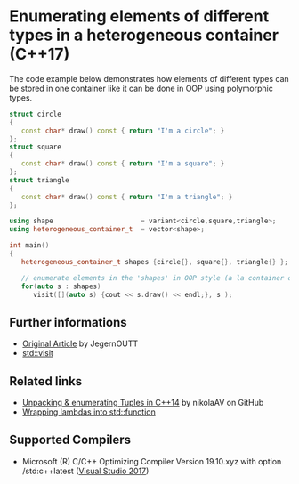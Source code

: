 # Enumerating elements of different types in a heterogeneous container (C++17)
The code example below demonstrates how elements of different types can be stored in one container like it can be done in OOP using polymorphic types. 
```cpp
struct circle
{
   const char* draw() const { return "I'm a circle"; }
};
struct square
{
   const char* draw() const { return "I'm a square"; }
};
struct triangle
{
   const char* draw() const { return "I'm a triangle"; }
};

using shape                      = variant<circle,square,triangle>; 
using heterogeneous_container_t  = vector<shape>; 

int main()
{
   heterogeneous_container_t shapes {circle{}, square{}, triangle{} };

   // enumerate elements in the 'shapes' in OOP style (a la container of polymorphic types)
   for(auto s : shapes)
      visit([](auto s) {cout << s.draw() << endl;}, s );
```

## Further informations
* [Original Article](https://habrahabr.ru/post/332084/) by JegernOUTT
* [std::visit](http://en.cppreference.com/w/cpp/utility/variant/visit) 

## Related links
* [Unpacking & enumerating Tuples in C++14](https://github.com/nikolaAV/Modern-Cpp/tree/master/tuple/unpacking_tuples) by nikolaAV on GitHub
* [Wrapping lambdas into std::function](https://github.com/nikolaAV/Modern-Cpp/blob/master/function/wrapping_lambdas/README.md) 

## Supported Compilers
* Microsoft (R) C/C++ Optimizing Compiler Version 19.10.xyz with option /std:c++latest ([Visual Studio 2017](https://www.visualstudio.com/vs/visual-studio-express/))
